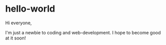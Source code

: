 # hello-world

Hi everyone,

I'm just a newbie to coding and web-development. I hope to become good at it soon!
